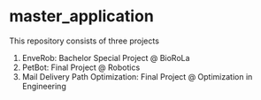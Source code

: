 # master_application
This repository consists of three projects
1. EnveRob: Bachelor Special Project @ BioRoLa
2. PetBot: Final Project @ Robotics
3. Mail Delivery Path Optimization: Final Project @ Optimization in Engineering
